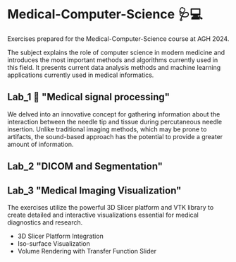# Medical-Computer-Science 🩺💻
Exercises prepared for the Medical-Computer-Science course at AGH 2024.

The subject explains the role of computer science in modern medicine and introduces the most important methods and algorithms currently used in this field. It presents current data analysis methods and machine learning applications currently used in medical informatics.

## **Lab_1** 💉 "Medical signal processing"
We delved into an innovative concept for gathering information about the interaction between the needle tip and tissue during percutaneous needle insertion. Unlike traditional imaging methods, which may be prone to artifacts, the sound-based approach has the potential to provide a greater amount of information.

## **Lab_2** "DICOM and Segmentation"


## **Lab_3** "Medical Imaging Visualization"

The exercises utilize the powerful 3D Slicer platform and VTK library to create detailed and interactive visualizations essential for medical diagnostics and research.
- 3D Slicer Platform Integration
- Iso-surface Visualization
- Volume Rendering with Transfer Function Slider
